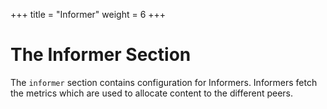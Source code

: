 +++
title = "Informer"
weight = 6
+++ 

# The Informer Section

The `informer` section contains configuration for Informers. Informers fetch the metrics which are used to allocate content to the different peers.
